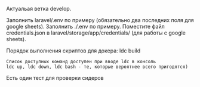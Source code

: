 Актуальая ветка develop.

Заполнить laravel/.env по примеру (обязательно два последних поля для google sheets).
Заполнить ./.env по примеру.
Поместите файл credentials.json в laravel/storage/app/credentials/ (для работы с google sheets).

Порядок выполнения скриптов для докера:
    ldc build
    
    Список доступных команд доступен при вводе ldc в консоль
    ldc up, ldc down, ldc bash - те, которые вероятнее всего пригодятся)
    
    
Есть один тест для проверки сидеров
